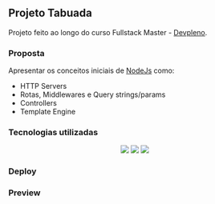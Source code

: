 ## Projeto Tabuada

Projeto feito ao longo do curso Fullstack Master - [Devpleno](https://devpleno.com/).

### Proposta

Apresentar os conceitos iniciais de [NodeJs](https://nodejs.org/en/) como:

- HTTP Servers
- Rotas, Middlewares e Query strings/params
- Controllers
- Template Engine

### Tecnologias utilizadas

<p align="center">
  <img src="https://cdn.jsdelivr.net/gh/devicons/devicon/icons/sass/sass-original.svg" />
  <img src="https://cdn.jsdelivr.net/gh/devicons/devicon/icons/nodejs/nodejs-original.svg" />
  <img src="https://cdn.jsdelivr.net/gh/devicons/devicon/icons/express/express-original.svg" />
</p>

### Deploy 

### Preview
